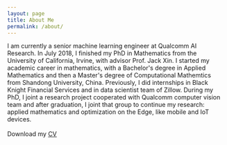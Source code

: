 ```yaml
---
layout: page
title: About Me
permalink: /about/
---
```

I am currently a senior machine learning engineer at Qualcomm AI Research. 
In July 2018, I finished my PhD in Mathematics from the University of California, Irvine, with advisor Prof. Jack Xin. I started my academic career in mathematics, with a Bachelor's degree in Applied Mathematics and then a Master's degree of Computational Mathemtics from Shandong University, China. Previously, I did internships in Black Knight Financial Services and in data scientist team of Zillow. During my PhD, I joint a research project cooperated with Qualcomm computer vision team and after graduation, I joint that group to continue my research:  applied mathematics and optimization on the Edge, like mobile and IoT devices. 
<br>
<br>
Download my <a href="https://github.com/zsivine/zsivine.github.io/blob/master/CV/Research_CV.pdf" download="Research_CV.pdf">CV</a><br>
<br>
